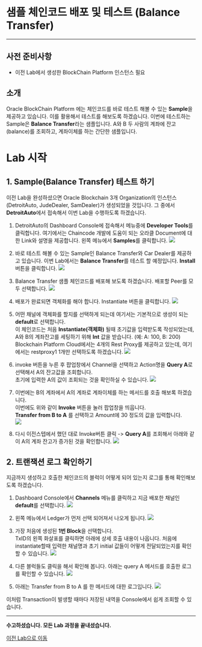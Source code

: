 # 샘플 체인코드 배포 및 테스트 (Balance Transfer) #
-----
## 사전 준비사항 ##
+ 이전 Lab에서 생성한 BlockChain Platform 인스턴스 필요

## 소개 ##

Oracle BlockChain Platform 에는 체인코드를 바로 테스트 해볼 수 있는 **Sample**을 제공하고 있습니다. 이를 활용해서 테스트를 해보도록 하겠습니다.
이번에 테스트하는 Sample은 **Balance Transfer**라는 샘플입니다.
A와 B 두 사람의 계좌에 잔고(balance)를 조회하고, 계좌이체를 하는 간단한 샘플입니다.

# Lab 시작

## 1. Sample(Balance Transfer) 테스트 하기
이전 Lab을 완성하셨으면 Oracle Blockchain 3개 Organization의 인스턴스(DetroitAuto, JudeDealer, SamDealer)가 생성되었을 것입니다.
그 중에서 **DetroitAuto**에서 접속해서 이번 Lab을 수행하도록 하겠습니다. 

1) DetroitAuto의 Dashboard Console에 접속해서 메뉴중에 **Developer Tools**를 클릭합니다.
여기에서는 Chaincode 개발에 도움이 되는 오라클 Document에 대한 Link와 설명을 제공합니다.
왼쪽 메뉴에서 **Samples**를 클릭합니다.
![](images/goto_sample.png)

1) 바로 테스트 해볼 수 있는 Sample인 Balance Transfer와 Car Dealer를 제공하고 있습니다.
이번 Lab에서는 **Balance Transfer**를 테스트 할 예정입니다.
**Install** 버튼을 클릭합니다.
![](images/install_click.png)

1) Balance Transfer 샘플 체인코드를 배포해 보도록 하겠습니다.
배포할 Peer를 모두 선택합니다.
![](images/balance_trans1.png)

1) 배포가 완료되면 객체화를 해야 합니다. Instantiate 버튼을 클릭합니다.
![](images/install_click2.png)

2) 어떤 채널에 객체화를 할지를 선택하게 되는데 여기서는 기본적으로 생성이 되는 **default**로 선택합니다.<br>
이 체인코드는 처음 **Instantiate(객체화)** 될때 초기값을 입력받도록 작성되었는데, A와 B의 계좌잔고를 세팅하기 위해 **Int** 값을 받습니다. (예: A: 100, B: 200)<br>
Blockchain Platform Cloud에서는 4개의 Rest Proxy를 제공하고 있는데, 여기에서는 restproxy1 1개만 선택하도록 하겠습니다.
![](images/balance_trans2.png)

1) invoke 버튼을 누른 후 퍕업창에서 Channel을 선택하고 Action명을 **Query A**로 선택해서 A의 잔고값을 조회합니다.<br>
초기에 입력한 A의 값이 조회되는 것을 확인하실 수 있습니다.
![](images/balance_transfer5.png)

1) 이번에는 B의 계좌에서 A의 계좌로 계좌이체를 하는 메서드를 호출 해보록 하겠습니다.<br>
이번에도 위와 같이 **Invoke** 버튼을 눌러 팝업창을 띄웁니다.<br>
**Transfer from B to A** 를 선택하고 Amount에 30 정도의 값을 입력합니다.<br>
![](images/balance_transfer6.png)

1) 다시 이전스텝에서 했던 대로 Invoke버튼 클릭 -> **Query A**를 조회해서 아래와 같이 A의 계좌 잔고가 증가된 것을 확인합니다.
![](images/balance_transfer7.png)

## 2. 트랜잭션 로그 확인하기

지금까지 생성하고 호출한 체인코드의 블럭이 어떻게 되어 있는지 로그를 통해 확인해보도록 하겠습니다.

1) Dashboard Console에서 **Channels** 메뉴를 클릭하고 지금 배포한 채널인 **default**를 선택합니다.
![](images/channel_data1.png)

1) 왼쪽 메뉴에서 Ledger가 먼저 선택 되어져서 나오게 됩니다.
![](images/channel_data2.png)

1) 가장 처음에 생성된 **1번 Block**을 선택합니다.<br>
TxID의 왼쪽 화살표를 클릭하면 아래에 상세 호출 내용이 나옵니다.
처음에 instantiate할때 입력한 채널명과 초기 initial 값들이 어떻게 전달되었는지를 확인할 수 있습니다.
![](images/channel_data3.png)

2) 다른 블럭들도 클릭을 해서 확인해 봅니다. 아래는 query A 메서드를 호출한 로그를 확인할 수 있습니다.
![](images/channel_data4.png)

1) 아래는 Transfer from B to A 를 한 메서드에 대한 로그입니다.
![](images/channel_data5.png)

이처럼 Transaction이 발생할 때마다 저장된 내역을 Console에서 쉽게 조회할 수 있습니다.

-----
<b>수고하셨습니다. 모든 Lab 과정을 끝내셨습니다.</b>

[이전 Lab으로 이동](../README.md)
